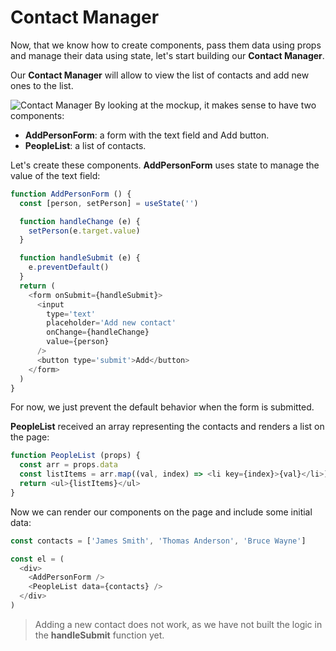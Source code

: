 # Contact Manager

Now, that we know how to create components, pass them data using props and manage their data using state, let's start building our **Contact Manager**.

Our **Contact Manager** will allow to view the list of contacts and add new ones to the list.

![Contact Manager](https://api.sololearn.com/DownloadFile?id=4390)
By looking at the mockup, it makes sense to have two components:

- **AddPersonForm**: a form with the text field and Add button.
- **PeopleList**: a list of contacts.

Let's create these components.
**AddPersonForm** uses state to manage the value of the text field:

```js
function AddPersonForm () {
  const [person, setPerson] = useState('')

  function handleChange (e) {
    setPerson(e.target.value)
  }

  function handleSubmit (e) {
    e.preventDefault()
  }
  return (
    <form onSubmit={handleSubmit}>
      <input
        type='text'
        placeholder='Add new contact'
        onChange={handleChange}
        value={person}
      />
      <button type='submit'>Add</button>
    </form>
  )
}
```

For now, we just prevent the default behavior when the form is submitted.

**PeopleList** received an array representing the contacts and renders a list on the page:

```js
function PeopleList (props) {
  const arr = props.data
  const listItems = arr.map((val, index) => <li key={index}>{val}</li>)
  return <ul>{listItems}</ul>
}
```

Now we can render our components on the page and include some initial data:

```js
const contacts = ['James Smith', 'Thomas Anderson', 'Bruce Wayne']

const el = (
  <div>
    <AddPersonForm />
    <PeopleList data={contacts} />
  </div>
)
```

> Adding a new contact does not work, as we have not built the logic in the **handleSubmit** function yet.
